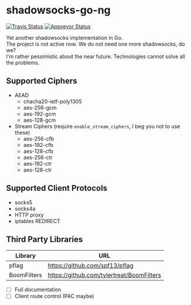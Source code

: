 shadowsocks-go-ng
===
[![Travis Status](https://travis-ci.org/shinku721/shadowsocks-go-ng.svg?branch=master)](https://travis-ci.org/shinku721/shadowsocks-go-ng)
[![Appveyor Status](https://ci.appveyor.com/api/projects/status/b28jacp73abihnku/branch/master?svg=true)](https://ci.appveyor.com/project/shinku721/shadowsocks-go-ng)

Yet another shadowsocks implementation in Go.  
The project is not active now. We do not need one more shadowsocks, do we?  
I'm rather pessimistic about the near future. Technologies cannot solve all the problems.

Supported Ciphers
---
- AEAD
  * chacha20-ietf-poly1305
  * aes-256-gcm
  * aes-192-gcm
  * aes-128-gcm
- Stream Ciphers (require `enable_stream_ciphers`, I beg you not to use these)
  * aes-256-cfb
  * aes-192-cfb
  * aes-128-cfb
  * aes-256-ctr
  * aes-192-ctr
  * aes-128-ctr

Supported Client Protocols
---
* socks5
* socks4a
* HTTP proxy
* iptables REDIRECT

Third Party Libraries
---
| Library |              URL               |
| ------- | ------------------------------ |
|  pflag  | https://github.com/spf13/pflag |
|  BoomFilters | https://github.com/tylertreat/BoomFilters |

- [ ] Full documentation
- [ ] Client route control (PAC maybe)

